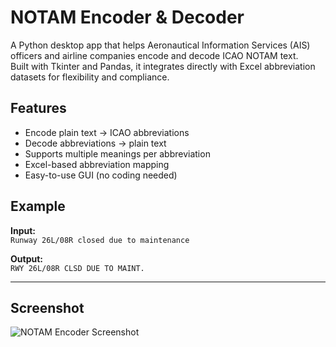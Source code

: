 # NOTAM Encoder & Decoder

A Python desktop app that helps Aeronautical Information Services (AIS) officers and airline companies encode and decode ICAO NOTAM text.  
Built with Tkinter and Pandas, it integrates directly with Excel abbreviation datasets for flexibility and compliance.

## Features
- Encode plain text → ICAO abbreviations
- Decode abbreviations → plain text
- Supports multiple meanings per abbreviation
- Excel-based abbreviation mapping
- Easy-to-use GUI (no coding needed)

## Example
**Input:**  
`Runway 26L/08R closed due to maintenance`

**Output:**  
`RWY 26L/08R CLSD DUE TO MAINT.`

---


## Screenshot

![NOTAM Encoder Screenshot](NOTAM-Encoder-Decoder.png)
